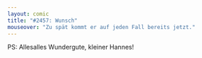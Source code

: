 ```yaml
---
layout: comic
title: "#2457: Wunsch"
mouseover: "Zu spät kommt er auf jeden Fall bereits jetzt."
---
```


PS: 
Allesalles Wundergute, kleiner Hannes!
